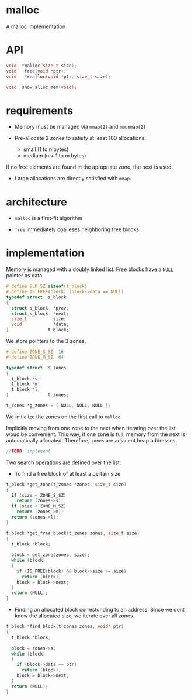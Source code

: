 # malloc
A malloc implementation

# API
```c
void  *malloc(size_t size);
void   free(void *ptr);
void   *realloc(void *ptr, size_t size);

void  show_alloc_mem(void);
```

# requirements

- Memory must be managed via `mmap(2)` and `mmunmap(2)`

- Pre-allocate 2 zones to satisfy at least 100 allocations:
  - small (1 to n bytes)
  - medium (n + 1 to m bytes)

If no free elements are found in the apropriate zone, the next is used.

- Large allocations are directly satisfied with `mmap`.

# architecture

- `malloc` is a first-fit algorithm

- `free` immediately coalleses neighboring free blocks

# implementation

Memory is managed with a doubly linked list. Free blocks have a `NULL` pointer as data.

```c
# define BLK_SZ sizeof(t_block)
# define IS_FREE(block) (block->data == NULL)
typedef struct  s_block
{
  struct s_block  *prev;
  struct s_block  *next;
  size_t          size;
  void            *data;
}               t_block;
```

We store pointers to the 3 zones.

```c
# define ZONE_S_SZ  16
# define ZONE_M_SZ  64

typedef struct  s_zones
{
  t_block *s;
  t_block *m;
  t_block *l;
}               t_zones;

t_zones *g_zones = { NULL, NULL, NULL };
```

We initialize the zones on the first call to `malloc`.

Implicitly moving from one zone to the next when iterating over the list woud be convenient. This way, if one zone is full, memory from the next is automatically allocated. Therefore, `zones` are adjacent heap addresses.

```c
//TODO: implement
```
Two search operations are defined over the list:

- To find a free block of at least a certain size

```c
t_block *get_zone(t_zones *zones, size_t size)
{
  if (size < ZONE_S_SZ)
    return (zones->s);
  if (size < ZONE_M_SZ)
    return (zones->m);
  return (zones->l);
}

t_block *get_free_block(t_zones zones, size_t size)
{
  t_block *block;
  
  block = get_zone(zones, size);
  while (block)
  {
    if (IS_FREE(block) && block->size >= size)
      return (block);
    block = block->next;
  }
  return (NULL);
}
```

- Finding an allocated block correstonding to an address. Since we dont know the allocated size, we iterate over all zones.

```c
t_block *find_block(t_zones zones, void* ptr)
{
  t_block *block;
  
  block = zones->s;
  while (block)
  {
    if (block->data == ptr)
      return (block);
    block = block->next;
  }
  return (NULL);
}
```

